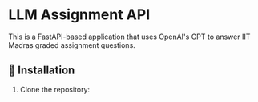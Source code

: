 # LLM Assignment API
This is a FastAPI-based application that uses OpenAI's GPT to answer IIT Madras graded assignment questions.

## 🚀 Installation
1. Clone the repository: